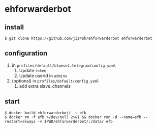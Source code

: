 # ehforwarderbot

## install

```console
$ git clone https://github.com/jiz4oh/ehforwarderbot ehforwarderbot
```

## configuration

1. in `profiles/default/blueset.telegram/config.yaml`
   1. Update `token`
   2. Update userid in `admins`
2. (optional) in `profiles/default/config.yaml`
   1. add extra slave_channels

## start

```console
$ docker build ehforwarderbot/ -t efb
$ docker rm -f efb >/dev/null 2>&1 && docker run -d --name=efb --restart=always -v $PWD/ehforwarderbot/:/data/ efb
```

